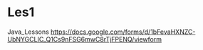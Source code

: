 # Les1
Java_Lessons
https://docs.google.com/forms/d/1bFevaHXNZC-UbNYGCLIC_Q1Cs9nFSG6mwC8rTjFPENQ/viewform
